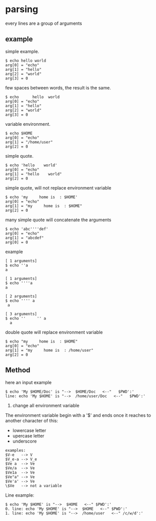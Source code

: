 # parsing

every lines are a group of arguments

## example

simple example.

```
$ echo hello world
arg[0] = "echo"
arg[1] = "hello"
arg[2] = "world"
arg[3] = 0
```

few spaces between words, the result is the same.

```
$ echo      hello  world
arg[0] = "echo"
arg[1] = "hello"
arg[2] = "world"
arg[3] = 0
```

variable environment.

```
$ echo $HOME
arg[0] = "echo"
arg[1] = "/home/user"
arg[2] = 0
```

simple quote. 

```
$ echo 'hello    world'
arg[0] = "echo"
arg[1] = "hello    world"
arg[2] = 0
```

simple quote, will not replace environment variable

```
$ echo 'my     home is  : $HOME'
arg[0] = "echo"
arg[1] = "my     home is  : $HOME"
arg[2] = 0
```

many simple quote will concatenate the arguments

```
$ echo 'abc''''def'
arg[0] = "echo"
arg[1] = "abcdef"
arg[0] = 0
```

example 

```
[ 1 arguments]
$ echo ''a
a

[ 1 arguments]
$ echo ''''a
a

[ 2 arguments]
$ echo '''' a
 a

[ 3 arguments]
$ echo ''     '' a
  a
```

double quote will replace environment variable

```
$ echo "my     home is  : $HOME"
arg[0] = "echo"
arg[1] = "my     home is  : /home/user"
arg[2] = 0
```

## Method

here an input example

```
$ echo 'My $HOME/Doc' is "-->  $HOME/Doc   <--"   $PWD':'
line: echo 'My $HOME' is "-->  /home/user/Doc   <--"   $PWD':'
```

1. change all environment variable

The environment variable begin with a '$' and
ends once it reaches to another character of this:
* lowercase letter
* upercase letter
* underscore
```
examples:
$V-e   --> V
$V_e-a --> V_e
$Ve a  --> Ve
$Ve/a  --> Ve
$Ve1a  --> Ve
$Ve"a" --> Ve
$Ve'a' --> Ve
\$Ve   --> not a variable
```

Line example:
```
$ echo 'My $HOME' is "-->  $HOME   <--" $PWD':'
0. line: echo 'My $HOME' is "-->  $HOME   <--" $PWD':'
1. line: echo 'My $HOME' is "-->  /home/user   <--" /c/w/d':'
```
